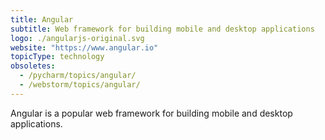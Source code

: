 ```yaml
---
title: Angular
subtitle: Web framework for building mobile and desktop applications
logo: ./angularjs-original.svg
website: "https://www.angular.io"
topicType: technology
obsoletes:
  - /pycharm/topics/angular/
  - /webstorm/topics/angular/
---
```


Angular is a popular web framework for building mobile and desktop applications.
